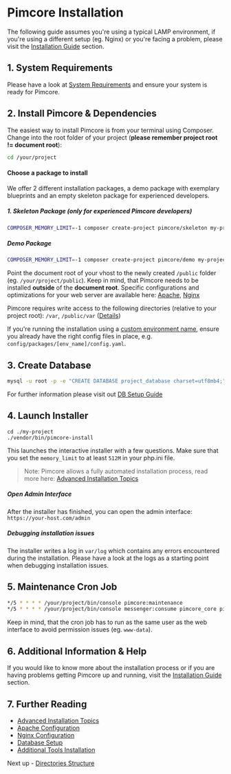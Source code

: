 # Pimcore Installation

The following guide assumes you're using a typical LAMP environment, if you're using a different setup (eg. Nginx) 
or you're facing a problem, please visit the [Installation Guide](../23_Installation_and_Upgrade/README.md) section.

## 1. System Requirements

Please have a look at [System Requirements](../23_Installation_and_Upgrade/01_System_Requirements.md) and ensure your system is ready for Pimcore.

## 2. Install Pimcore & Dependencies

The easiest way to install Pimcore is from your terminal using Composer.
Change into the root folder of your project (**please remember project root != document root**):
  
```bash
cd /your/project
```

#### Choose a package to install
We offer 2 different installation packages, a demo package with exemplary blueprints and an empty skeleton package for experienced developers.

##### 1. Skeleton Package (only for experienced Pimcore developers)
```bash
COMPOSER_MEMORY_LIMIT=-1 composer create-project pimcore/skeleton my-project
```

##### Demo Package
```bash
COMPOSER_MEMORY_LIMIT=-1 composer create-project pimcore/demo my-project
```

Point the document root of your vhost to the newly created `/public` folder (eg. `/your/project/public`).
Keep in mind, that Pimcore needs to be installed **outside** of the **document root**.
Specific configurations and optimizations for your web server are available here:
[Apache](../23_Installation_and_Upgrade/03_System_Setup_and_Hosting/01_Apache_Configuration.md),
[Nginx](../23_Installation_and_Upgrade/03_System_Setup_and_Hosting/02_Nginx_Configuration.md)

Pimcore requires write access to the following directories (relative to your project root): `/var`, `/public/var` ([Details](../23_Installation_and_Upgrade/03_System_Setup_and_Hosting/03_File_Permissions.md))

If you're running the installation using a [custom environment name](../21_Deployment/03_Configuration_Environments.md), ensure you already have the right config files in place, e.g. `config/packages/[env_name]/config.yaml`. 

## 3. Create Database

```bash
mysql -u root -p -e "CREATE DATABASE project_database charset=utf8mb4;"
```

For further information please visit out [DB Setup Guide](../23_Installation_and_Upgrade/03_System_Setup_and_Hosting/05_DB_Setup.md)

## 4. Launch Installer

```
cd ./my-project
./vendor/bin/pimcore-install
```

This launches the interactive installer with a few questions. Make sure that you set the `memory_limit` to at least `512M` in your php.ini file.   

> Note: Pimcore allows a fully automated installation process, read more here: [Advanced Installation Topics](./01_Advanced_Installation_Topics.md) 

##### Open Admin Interface
After the installer has finished, you can open the admin interface: `https://your-host.com/admin`

##### Debugging installation issues

The installer writes a log in `var/log` which contains any errors encountered during the installation. Please
have a look at the logs as a starting point when debugging installation issues.


## 5. Maintenance Cron Job

```bash
*/5 * * * * /your/project/bin/console pimcore:maintenance
*/5 * * * * /your/project/bin/console messenger:consume pimcore_core pimcore_maintenance --time-limit=300
```

Keep in mind, that the cron job has to run as the same user as the web interface to avoid permission issues (eg. `www-data`).

## 6. Additional Information & Help

If you would like to know more about the installation process or if you are having problems getting Pimcore up and running, visit the [Installation Guide](../23_Installation_and_Upgrade/README.md) section.

## 7. Further Reading

- [Advanced Installation Topics](./01_Advanced_Installation_Topics.md)
- [Apache Configuration](../23_Installation_and_Upgrade/03_System_Setup_and_Hosting/01_Apache_Configuration.md)
- [Nginx Configuration](../23_Installation_and_Upgrade/03_System_Setup_and_Hosting/02_Nginx_Configuration.md)
- [Database Setup](../23_Installation_and_Upgrade/03_System_Setup_and_Hosting/05_DB_Setup.md)
- [Additional Tools Installation](../23_Installation_and_Upgrade/03_System_Setup_and_Hosting/06_Additional_Tools_Installation.md)

Next up - [Directories Structure](./02_Directory_Structure.md)
